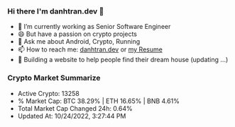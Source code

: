 ### Hi there I'm danhtran.dev 👋

- 🔭 I’m currently working as Senior Software Engineer
- 😄 But have a passion on crypto projects
- 💬 Ask me about Android, Crypto, Running 
- 📫 How to reach me: <a href="https://danhtran.dev" target="_blank">danhtran.dev</a> or <a href="Developer-Resume.pdf" target="_blank">my Resume</a>
- 🌱 Building a website to help people find their dream house (updating ...)

### Crypto Market Summarize
- Active Crypto: 13258
- % Market Cap: BTC 38.29% | ETH 16.65% | BNB 4.61%
- Total Market Cap Changed 24h: 0.64%
- Updated At: 10/24/2022, 3:27:44 PM

